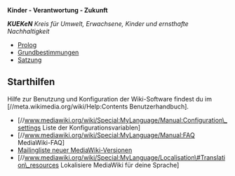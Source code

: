 **Kinder - Verantwortung - Zukunft**

***KUEKeN** Kreis für Umwelt, Erwachsene, Kinder und ernsthafte
Nachhaltigkeit*

-   [Prolog](/wiki/Prolog "wikilink")
-   [Grundbestimmungen](/wiki/Grundbestimmungen "wikilink")
-   [Satzung](/wiki/Satzung "wikilink")

Starthilfen
-----------

Hilfe zur Benutzung und Konfiguration der Wiki-Software findest du im
\[//meta.wikimedia.org/wiki/Help:Contents Benutzerhandbuch\].

-   \[//www.mediawiki.org/wiki/Special:MyLanguage/Manual:Configuration\_settings
    Liste der Konfigurationsvariablen\]
-   \[//www.mediawiki.org/wiki/Special:MyLanguage/Manual:FAQ
    MediaWiki-FAQ\]
-   [Mailingliste neuer
    MediaWiki-Versionen](https://lists.wikimedia.org/mailman/listinfo/mediawiki-announce)
-   \[//www.mediawiki.org/wiki/Special:MyLanguage/Localisation\#Translation\_resources
    Lokalisiere MediaWiki für deine Sprache\]

